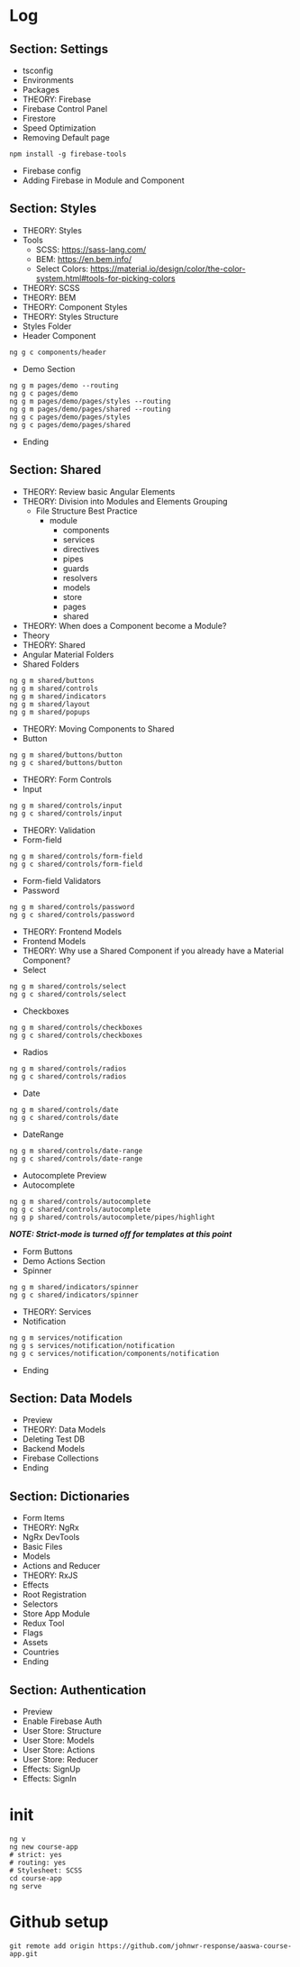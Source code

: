 # Log
## Section: Settings
- tsconfig
- Environments
- Packages
- THEORY: Firebase
- Firebase Control Panel
- Firestore
- Speed Optimization
- Removing Default page
```
npm install -g firebase-tools
```
- Firebase config
- Adding Firebase in Module and Component

## Section: Styles
- THEORY: Styles
- Tools
  - SCSS: https://sass-lang.com/
  - BEM: https://en.bem.info/
  - Select Colors: https://material.io/design/color/the-color-system.html#tools-for-picking-colors
- THEORY: SCSS
- THEORY: BEM
- THEORY: Component Styles
- THEORY: Styles Structure
- Styles Folder
- Header Component
```
ng g c components/header
```
- Demo Section
```
ng g m pages/demo --routing
ng g c pages/demo
ng g m pages/demo/pages/styles --routing
ng g m pages/demo/pages/shared --routing
ng g c pages/demo/pages/styles
ng g c pages/demo/pages/shared
```
- Ending

## Section: Shared
- THEORY: Review basic Angular Elements
- THEORY: Division into Modules and Elements Grouping
  - File Structure Best Practice
    - module
      - components
      - services
      - directives
      - pipes
      - guards
      - resolvers
      - models
      - store
      - pages
      - shared
- THEORY: When does a Component become a Module?
- Theory
- THEORY: Shared
- Angular Material Folders
- Shared Folders
```
ng g m shared/buttons
ng g m shared/controls
ng g m shared/indicators
ng g m shared/layout
ng g m shared/popups
```
- THEORY: Moving Components to Shared
- Button
```
ng g m shared/buttons/button
ng g c shared/buttons/button
```
- THEORY: Form Controls
- Input
```
ng g m shared/controls/input
ng g c shared/controls/input
```
- THEORY: Validation
- Form-field
```
ng g m shared/controls/form-field
ng g c shared/controls/form-field
```
- Form-field Validators
- Password
```
ng g m shared/controls/password
ng g c shared/controls/password
```
- THEORY: Frontend Models
- Frontend Models
- THEORY: Why use a Shared Component if you already have a Material Component?
- Select
```
ng g m shared/controls/select
ng g c shared/controls/select
```
- Checkboxes
```
ng g m shared/controls/checkboxes
ng g c shared/controls/checkboxes
```
- Radios
```
ng g m shared/controls/radios
ng g c shared/controls/radios
```
- Date
```
ng g m shared/controls/date
ng g c shared/controls/date
```
- DateRange
```
ng g m shared/controls/date-range
ng g c shared/controls/date-range
```
- Autocomplete Preview
- Autocomplete
```
ng g m shared/controls/autocomplete
ng g c shared/controls/autocomplete
ng g p shared/controls/autocomplete/pipes/highlight
```
_**NOTE: Strict-mode is turned off for templates at this point**_
- Form Buttons
- Demo Actions Section
- Spinner
```
ng g m shared/indicators/spinner
ng g c shared/indicators/spinner
```
- THEORY: Services
- Notification
```
ng g m services/notification
ng g s services/notification/notification
ng g c services/notification/components/notification
```
- Ending

## Section: Data Models
- Preview
- THEORY: Data Models
- Deleting Test DB
- Backend Models
- Firebase Collections
- Ending

## Section: Dictionaries
- Form Items
- THEORY: NgRx
- NgRx DevTools
- Basic Files
- Models
- Actions and Reducer
- THEORY: RxJS
- Effects
- Root Registration
- Selectors
- Store App Module
- Redux Tool
- Flags
- Assets
- Countries
- Ending

## Section: Authentication
- Preview
- Enable Firebase Auth
- User Store: Structure
- User Store: Models
- User Store: Actions
- User Store: Reducer
- Effects: SignUp
- Effects: SignIn

# init
```
ng v
ng new course-app
# strict: yes
# routing: yes
# Stylesheet: SCSS
cd course-app
ng serve
```

# Github setup
```
git remote add origin https://github.com/johnwr-response/aaswa-course-app.git
```

